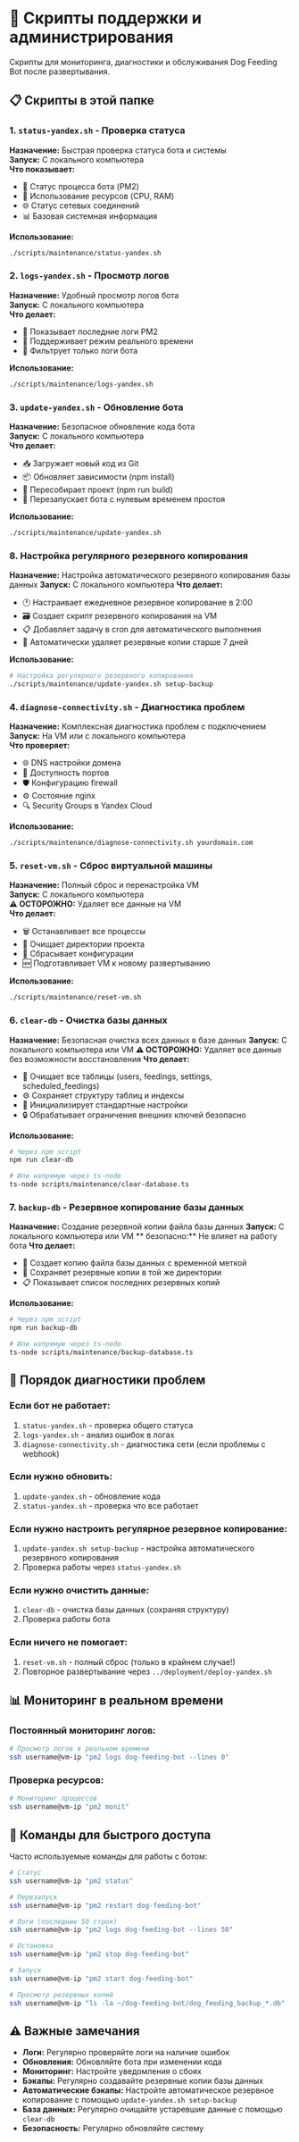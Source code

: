 # 🔧 Скрипты поддержки и администрирования

Скрипты для мониторинга, диагностики и обслуживания Dog Feeding Bot после развертывания.

## 📋 Скрипты в этой папке

### 1. `status-yandex.sh` - Проверка статуса

**Назначение:** Быстрая проверка статуса бота и системы  
**Запуск:** С локального компьютера  
**Что показывает:**

- 🤖 Статус процесса бота (PM2)
- 💾 Использование ресурсов (CPU, RAM)
- 🌐 Статус сетевых соединений
- 📊 Базовая системная информация

**Использование:**

```bash
./scripts/maintenance/status-yandex.sh
```

### 2. `logs-yandex.sh` - Просмотр логов

**Назначение:** Удобный просмотр логов бота  
**Запуск:** С локального компьютера  
**Что делает:**

- 📝 Показывает последние логи PM2
- 🔄 Поддерживает режим реального времени
- 🎯 Фильтрует только логи бота

**Использование:**

```bash
./scripts/maintenance/logs-yandex.sh
```

### 3. `update-yandex.sh` - Обновление бота

**Назначение:** Безопасное обновление кода бота  
**Запуск:** С локального компьютера  
**Что делает:**

- 📥 Загружает новый код из Git
- 📦 Обновляет зависимости (npm install)
- 🔨 Пересобирает проект (npm run build)
- 🔄 Перезапускает бота с нулевым временем простоя

**Использование:**

```bash
./scripts/maintenance/update-yandex.sh
```

### 8. Настройка регулярного резервного копирования

**Назначение:** Настройка автоматического резервного копирования базы данных
**Запуск:** С локального компьютера
**Что делает:**

- 🕐 Настраивает ежедневное резервное копирование в 2:00
- 🗃️ Создает скрипт резервного копирования на VM
- 📋 Добавляет задачу в cron для автоматического выполнения
- 🧹 Автоматически удаляет резервные копии старше 7 дней

**Использование:**

```bash
# Настройка регулярного резервного копирования
./scripts/maintenance/update-yandex.sh setup-backup
```

### 4. `diagnose-connectivity.sh` - Диагностика проблем

**Назначение:** Комплексная диагностика проблем с подключением  
**Запуск:** На VM или с локального компьютера  
**Что проверяет:**

- 🌐 DNS настройки домена
- 🔌 Доступность портов
- 🛡️ Конфигурацию firewall
- ⚙️ Состояние nginx
- 🔍 Security Groups в Yandex Cloud

**Использование:**

```bash
./scripts/maintenance/diagnose-connectivity.sh yourdomain.com
```

### 5. `reset-vm.sh` - Сброс виртуальной машины

**Назначение:** Полный сброс и перенастройка VM  
**Запуск:** С локального компьютера  
**⚠️ ОСТОРОЖНО:** Удаляет все данные на VM  
**Что делает:**

- 🗑️ Останавливает все процессы
- 🧹 Очищает директории проекта
- 🔄 Сбрасывает конфигурации
- 🆕 Подготавливает VM к новому развертыванию

**Использование:**

```bash
./scripts/maintenance/reset-vm.sh
```

### 6. `clear-db` - Очистка базы данных

**Назначение:** Безопасная очистка всех данных в базе данных
**Запуск:** С локального компьютера или VM
**⚠️ ОСТОРОЖНО:** Удаляет все данные без возможности восстановления
**Что делает:**

- 🧹 Очищает все таблицы (users, feedings, settings, scheduled_feedings)
- ⚙️ Сохраняет структуру таблиц и индексы
- 🔄 Инициализирует стандартные настройки
- 🔒 Обрабатывает ограничения внешних ключей безопасно

**Использование:**

```bash
# Через npm script
npm run clear-db

# Или напрямую через ts-node
ts-node scripts/maintenance/clear-database.ts
```

### 7. `backup-db` - Резервное копирование базы данных

**Назначение:** Создание резервной копии файла базы данных
**Запуск:** С локального компьютера или VM
** безопаснo:** Не влияет на работу бота
**Что делает:**

- 💾 Создает копию файла базы данных с временной меткой
- 📂 Сохраняет резервные копии в той же директории
- 📋 Показывает список последних резервных копий

**Использование:**

```bash
# Через npm script
npm run backup-db

# Или напрямую через ts-node
ts-node scripts/maintenance/backup-database.ts
```

## 🚨 Порядок диагностики проблем

### Если бот не работает:

1. `status-yandex.sh` - проверка общего статуса
2. `logs-yandex.sh` - анализ ошибок в логах
3. `diagnose-connectivity.sh` - диагностика сети (если проблемы с webhook)

### Если нужно обновить:

1. `update-yandex.sh` - обновление кода
2. `status-yandex.sh` - проверка что все работает

### Если нужно настроить регулярное резервное копирование:

1. `update-yandex.sh setup-backup` - настройка автоматического резервного копирования
2. Проверка работы через `status-yandex.sh`

### Если нужно очистить данные:

1. `clear-db` - очистка базы данных (сохраняя структуру)
2. Проверка работы бота

### Если ничего не помогает:

1. `reset-vm.sh` - полный сброс (только в крайнем случае!)
2. Повторное развертывание через `../deployment/deploy-yandex.sh`

## 📊 Мониторинг в реальном времени

### Постоянный мониторинг логов:

```bash
# Просмотр логов в реальном времени
ssh username@vm-ip "pm2 logs dog-feeding-bot --lines 0"
```

### Проверка ресурсов:

```bash
# Мониторинг процессов
ssh username@vm-ip "pm2 monit"
```

## 🔧 Команды для быстрого доступа

Часто используемые команды для работы с ботом:

```bash
# Статус
ssh username@vm-ip "pm2 status"

# Перезапуск
ssh username@vm-ip "pm2 restart dog-feeding-bot"

# Логи (последние 50 строк)
ssh username@vm-ip "pm2 logs dog-feeding-bot --lines 50"

# Остановка
ssh username@vm-ip "pm2 stop dog-feeding-bot"

# Запуск
ssh username@vm-ip "pm2 start dog-feeding-bot"

# Просмотр резервных копий
ssh username@vm-ip "ls -la ~/dog-feeding-bot/dog_feeding_backup_*.db"
```

## ⚠️ Важные замечания

- **Логи:** Регулярно проверяйте логи на наличие ошибок
- **Обновления:** Обновляйте бота при изменении кода
- **Мониторинг:** Настройте уведомления о сбоях
- **Бэкапы:** Регулярно создавайте резервные копии базы данных
- **Автоматические бэкапы:** Настройте автоматическое резервное копирование с помощью `update-yandex.sh setup-backup`
- **База данных:** Регулярно очищайте устаревшие данные с помощью `clear-db`
- **Безопасность:** Регулярно обновляйте систему
